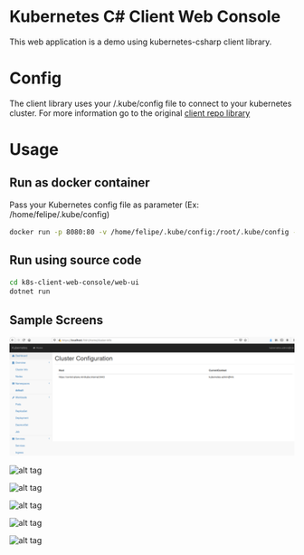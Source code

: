 # Kubernetes C# Client Web Console
This web application is a demo using kubernetes-csharp client library.

# Config

The client library uses your /.kube/config file to connect to your kubernetes cluster. For more information go to the original [client repo library](https://github.com/kubernetes-client/csharp)


# Usage

## Run as docker container

Pass your Kubernetes config file as parameter (Ex: /home/felipe/.kube/config)

```sh
docker run -p 8080:80 -v /home/felipe/.kube/config:/root/.kube/config --name k8s-explorer felipecembranelli/k8s-tools:k8s-explorer
```

## Run using source code

```sh
cd k8s-client-web-console/web-ui
dotnet run
```

## Sample Screens

![alt tag](https://github.com/felipecembranelli/k8s-client-web-console/blob/master/kubernetes-client-api-consumer/doc/cluster.png)

![alt tag](https://github.com/felipecembranelli/k8s-client-web-console/doc/blob/master/kubernetes-client-api-consumer/doc/namespaces.png)

![alt tag](https://github.com/felipecembranelli/k8s-client-web-console/doc/blob/master/kubernetes-client-api-consumer/doc/nodes.png)

![alt tag](https://github.com/felipecembranelli/k8s-client-web-console/doc/blob/master/kubernetes-client-api-consumer/doc/pods.png)

![alt tag](https://github.com/felipecembranelli/k8s-client-web-console/doc/blob/master/kubernetes-client-api-consumer/doc/pod-detail.png)

![alt tag](https://github.com/felipecembranelli/k8s-client-web-console/doc/blob/master/kubernetes-client-api-consumer/doc/logs.png)
